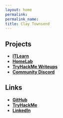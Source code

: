 ```yaml
---
layout: home
permalink: 
permalink_name:
title: Clay Townsend
---
```


## Projects

- **[ITLearn](https://itlearn.claytownsend.com.au/)**
- **[HomeLab](https://homelab.claytownsend.com.au/)**
- **[TryHackMe Writeups](https://thm.claytownsend.com.au/)**
- **[Community Discord](https://discord.gg/nDyWQzNwmC)**

## Links

- **[GitHub]( https://github.com/yokoszn)**
- **[TryHackMe](https://tryhackme.com/r/p/yokoszn)**
- **[LinkedIn](https://au.linkedin.com/in/clay-townsend-755177277)**
